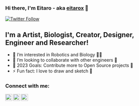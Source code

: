 ### Hi there, I'm Eitaro - aka [eitarox][website] 👋

<!-- [![Website](https://img.shields.io/website?label=eitarox.github.io&style=for-the-badge&url=https://eitarox.github.io/)](https://eitarox.github.io/)   -->
[![Twitter Follow](https://img.shields.io/twitter/follow/eitarox?color=1DA1F2&logo=twitter&style=for-the-badge)](https://twitter.com/intent/follow?original_referer=https://github.com/eitarox&screen_name=eitarox)

## I'm a Artist, Biologist, Creator, Designer, Engineer and Researcher!

- 🌱  I’m interested in Robotics and Biology 🤖🧠
- 👯  I’m looking to collaborate with other engineers 🤝
- 🥅  2023 Goals: Contribute more to Open Source projects 💪
- ⚡  Fun fact: I love to draw and sketch 🎨


### Connect with me:
[<img align="left" alt="eitarox | Twitter" width="22px" src="https://cdn.jsdelivr.net/npm/simple-icons@v3/icons/twitter.svg" />][twitter_jp]
[<img align="left" alt="eitarox | Instagram" width="22px" src="https://cdn.jsdelivr.net/npm/simple-icons@v3/icons/instagram.svg" />][instagram]
[<img align="left" alt="eitarox | Instagram" width="22px" src="https://cdn.jsdelivr.net/npm/simple-icons@v3/icons/kaggle.svg" />][kaggle]

<br />

[website]: https://eitarox.github.io/
[twitter_jp]: https://twitter.com/eitarox
[twitter_eng]: https://twitter.com/OxEitar
[instagram]: https://instagram.com/eitarox
[kaggle]: https://www.kaggle.com/eitarox
